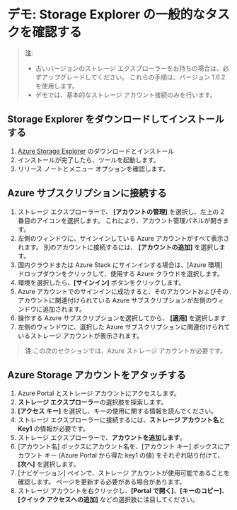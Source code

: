 # <a name="demonstration-review-common-storage-explorer-tasks"></a>デモ: Storage Explorer の一般的なタスクを確認する

>**注**:
>- 古いバージョンのストレージ エクスプローラーをお持ちの場合は、必ずアップグレードしてください。 これらの手順は、バージョン 1.6.2 を使用します。
>- デモでは、基本的なストレージ アカウント接続のみを行います。

## <a name="download-and-install-storage-explorer"></a>Storage Explorer をダウンロードしてインストールする

1. [Azure Storage Explorer](https://azure.microsoft.com/features/storage-explorer/) のダウンロードとインストール 
2. インストールが完了したら、ツールを起動します。
3. リリース ノートとメニュー オプションを確認します。

## <a name="connect-to-an-azure-subscription"></a>Azure サブスクリプションに接続する

1. ストレージ エクスプローラーで、 **[アカウントの管理]** を選択し、左上の 2 番目のアイコンを選択します。 これにより、アカウント管理パネルが開きます。
2. 左側のウィンドウに、サインインしている Azure アカウントがすべて表示されます。 別のアカウントに接続するには、 **[アカウントの追加]** を選択します。
3. 国内クラウドまたは Azure Stack にサインインする場合は、[Azure 環境] ドロップダウンをクリックして、使用する Azure クラウドを選択します。 
4. 環境を選択したら、**[サインイン]** ボタンをクリックします。 
5. Azure アカウントでのサインインに成功すると、そのアカウントおよびそのアカウントに関連付けられている Azure サブスクリプションが左側のウィンドウに追加されます。 
6. 操作する Azure サブスクリプションを選択してから、 **[適用]** を選択します
7. 左側のウィンドウに、選択した Azure サブスクリプションに関連付けられているストレージ アカウントが表示されます。

>**注**:この次のセクションでは、Azure ストレージ アカウントが必要です。 

## <a name="attach-an-azure-storage-account"></a>Azure Storage アカウントをアタッチする

1. Azure Portal とストレージ アカウントにアクセスします。
2. **ストレージ エクスプローラー**の選択肢を探索します。
3. **[アクセス キー]** を選択し、キーの使用に関する情報を読んでください。 
4. ストレージ エクスプローラーに接続するには、**ストレージ アカウント名**と **Key1** の情報が必要です。
5. ストレージ エクスプローラーで、**アカウントを追加します**。
6. [アカウント名] ボックスにアカウント名を、[アカウント キー] ボックスにアカウント キー (Azure Portal から得た key1 の値) をそれぞれ貼り付けて、**[次へ]** を選択します。
7. [ナビゲーション] ペインで、ストレージ アカウントが使用可能であることを確認します。 ページを更新する必要がある場合があります。 
8. ストレージ アカウントを右クリックし、**[Portal で開く]**、**[キーのコピー]**、**[クイック アクセスへの追加]** などの選択肢に注目してください。